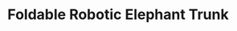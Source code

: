 ---
archived: x
summary: Standard robotic arms are limited by their cost, size, and lack of
  flexibility. These factors make standard robotic arms difficult to apply in complex
  scenarios. While traditional, rigid  robotic arms are used in factories and plants,
  they require meticulous planning, spacious locations, heavy funding, and can only
  be used for limited purposes, as they are inherently unsafe around humans.  Laminate
  devices, on the other hand, are far more compact, flexible, cheap, and modular,
  as they use flat, somewhat flexible materials which fold up like a popup-book
  to create complex nonlinear motion. With these advantages in mind, I propose to
  research continuum robot arms made using foldable, laminate techniques, using
  an elephant trunk as a source of inspiration. The elephant trunk has more degrees
  of freedom than the standard robotic arm, which allows it to perform complex manipulation
  tasks in unstructured natural environments.  This concept, when applied to a robotic
  arm, would allow it to be used in many more applications, and could be designed
  to accomplish a variety of tasks ill-suited to typical robot arms. Furthermore,
  the system could be designed to be collapsible, which would make it modular, portable,
  and easily deployable, increasing its applications further.
funding: Funding for this project was provided by FURI and KEEN.
key: archived
publish: x
students: Mannat Rana
title: Foldable Robotic Elephant Trunk
---
